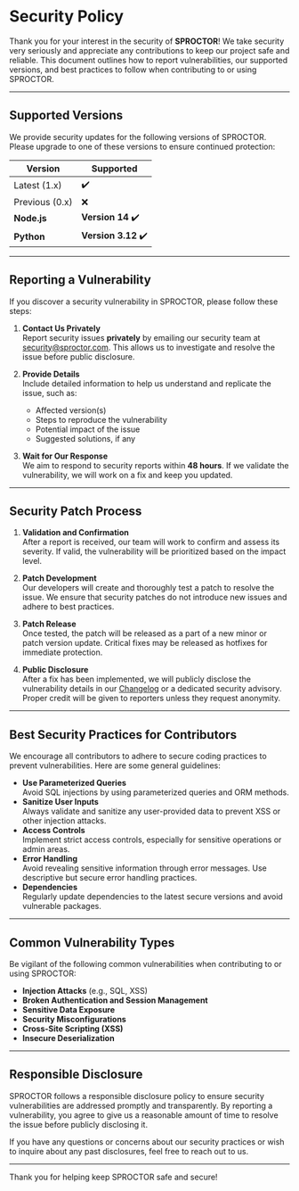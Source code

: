 # Security Policy

Thank you for your interest in the security of **SPROCTOR**! We take security very seriously and appreciate any contributions to keep our project safe and reliable. This document outlines how to report vulnerabilities, our supported versions, and best practices to follow when contributing to or using SPROCTOR.

---

## Supported Versions

We provide security updates for the following versions of SPROCTOR. Please upgrade to one of these versions to ensure continued protection:

| Version        | Supported           |
| -------------- | ------------------- |
| Latest (1.x)   | ✔️                  |
| Previous (0.x) | ❌                  |
| **Node.js**    | **Version 14** ✔️   |
| **Python**     | **Version 3.12** ✔️ |

---

## Reporting a Vulnerability

If you discover a security vulnerability in SPROCTOR, please follow these steps:

1. **Contact Us Privately**  
   Report security issues **privately** by emailing our security team at [security@sproctor.com](mailto:security@sproctor.com). This allows us to investigate and resolve the issue before public disclosure.

2. **Provide Details**  
   Include detailed information to help us understand and replicate the issue, such as:

   - Affected version(s)
   - Steps to reproduce the vulnerability
   - Potential impact of the issue
   - Suggested solutions, if any

3. **Wait for Our Response**  
   We aim to respond to security reports within **48 hours**. If we validate the vulnerability, we will work on a fix and keep you updated.

---

## Security Patch Process

1. **Validation and Confirmation**  
   After a report is received, our team will work to confirm and assess its severity. If valid, the vulnerability will be prioritized based on the impact level.

2. **Patch Development**  
   Our developers will create and thoroughly test a patch to resolve the issue. We ensure that security patches do not introduce new issues and adhere to best practices.

3. **Patch Release**  
   Once tested, the patch will be released as a part of a new minor or patch version update. Critical fixes may be released as hotfixes for immediate protection.

4. **Public Disclosure**  
   After a fix has been implemented, we will publicly disclose the vulnerability details in our [Changelog](https://github.com/tanishaness/SPROCTOR/blob/main/CHANGELOG.md) or a dedicated security advisory. Proper credit will be given to reporters unless they request anonymity.

---

## Best Security Practices for Contributors

We encourage all contributors to adhere to secure coding practices to prevent vulnerabilities. Here are some general guidelines:

- **Use Parameterized Queries**  
  Avoid SQL injections by using parameterized queries and ORM methods.
- **Sanitize User Inputs**  
  Always validate and sanitize any user-provided data to prevent XSS or other injection attacks.
- **Access Controls**  
  Implement strict access controls, especially for sensitive operations or admin areas.
- **Error Handling**  
  Avoid revealing sensitive information through error messages. Use descriptive but secure error handling practices.
- **Dependencies**  
  Regularly update dependencies to the latest secure versions and avoid vulnerable packages.

---

## Common Vulnerability Types

Be vigilant of the following common vulnerabilities when contributing to or using SPROCTOR:

- **Injection Attacks** (e.g., SQL, XSS)
- **Broken Authentication and Session Management**
- **Sensitive Data Exposure**
- **Security Misconfigurations**
- **Cross-Site Scripting (XSS)**
- **Insecure Deserialization**

---

## Responsible Disclosure

SPROCTOR follows a responsible disclosure policy to ensure security vulnerabilities are addressed promptly and transparently. By reporting a vulnerability, you agree to give us a reasonable amount of time to resolve the issue before publicly disclosing it.

If you have any questions or concerns about our security practices or wish to inquire about any past disclosures, feel free to reach out to us.

---

Thank you for helping keep SPROCTOR safe and secure!

